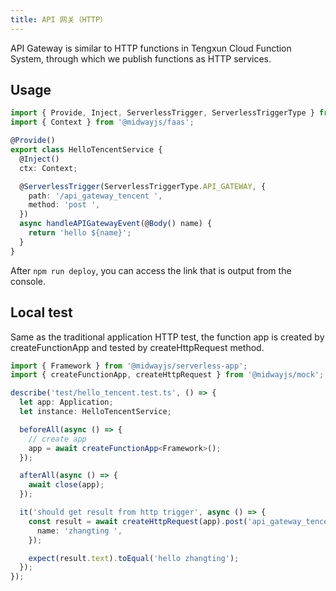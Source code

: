 ```yaml
---
title: API 网关（HTTP）
---
```


API Gateway is similar to HTTP functions in Tengxun Cloud Function System, through which we publish functions as HTTP services.

## Usage

```typescript
import { Provide, Inject, ServerlessTrigger, ServerlessTriggerType } from '@midwayjs/decorator';
import { Context } from '@midwayjs/faas';

@Provide()
export class HelloTencentService {
  @Inject()
  ctx: Context;

  @ServerlessTrigger(ServerlessTriggerType.API_GATEWAY, {
    path: '/api_gateway_tencent ',
    method: 'post ',
  })
  async handleAPIGatewayEvent(@Body() name) {
    return 'hello ${name}';
  }
}
```

After `npm run deploy`, you can access the link that is output from the console.

## Local test

Same as the traditional application HTTP test, the function app is created by createFunctionApp and tested by createHttpRequest method.

```typescript
import { Framework } from '@midwayjs/serverless-app';
import { createFunctionApp, createHttpRequest } from '@midwayjs/mock';

describe('test/hello_tencent.test.ts', () => {
  let app: Application;
  let instance: HelloTencentService;

  beforeAll(async () => {
    // create app
    app = await createFunctionApp<Framework>();
  });

  afterAll(async () => {
    await close(app);
  });

  it('should get result from http trigger', async () => {
    const result = await createHttpRequest(app).post('api_gateway_tencent').send ({
      name: 'zhangting ',
    });

    expect(result.text).toEqual('hello zhangting');
  });
});
```
